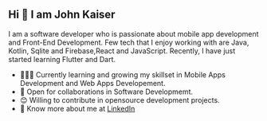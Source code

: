 
## Hi 👋 I am John Kaiser  


I am a software developer who is passionate about mobile app development and Front-End Development. Few tech that I enjoy working with are Java, Kotlin, Sqlite and Firebase,React and JavaScript. Recently, I have just started learning Flutter and Dart.

- 👨🏽‍💻 Currently learning and growing my skillset in Mobile Apps Development and Web Apps Developement.
- 🤝 Open for collaborations in Software Developmemt.
- 😊 Willing to contribute in opensource development projects.
- 👨 Know more about me at [LinkedIn](https://www.linkedin.com/in/john-kaiser-910692212/) 


